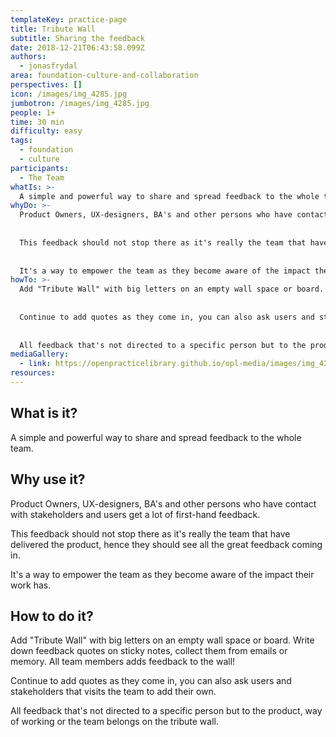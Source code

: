 ```yaml
---
templateKey: practice-page
title: Tribute Wall
subtitle: Sharing the feedback
date: 2018-12-21T06:43:58.099Z
authors:
  - jonasfrydal
area: foundation-culture-and-collaboration
perspectives: []
icon: /images/img_4285.jpg
jumbotron: /images/img_4285.jpg
people: 1+
time: 30 min
difficulty: easy
tags:
  - foundation
  - culture
participants:
  - The Team
whatIs: >-
  A simple and powerful way to share and spread feedback to the whole team.
whyDo: >-
  Product Owners, UX-designers, BA's and other persons who have contact with stakeholders and users get a lot of first-hand feedback.
  
  
  This feedback should not stop there as it's really the team that have delivered the product, hence they should see all the great feedback coming in.
  
  
  It's a way to empower the team as they become aware of the impact their work has.
howTo: >-
  Add "Tribute Wall" with big letters on an empty wall space or board. Write down feedback quotes on sticky notes, collect them from emails or memory. All team members adds feedback to the wall!
  
  
  Continue to add quotes as they come in, you can also ask users and stakeholders that visits the team to add their own. 
  
  
  All feedback that's not directed to a specific person but to the product, way of working or the team belongs on the tribute wall.
mediaGallery:
  - link: https://openpracticelibrary.github.io/opl-media/images/img_4285.jpg
resources:
---
```

## What is it?

A simple and powerful way to share and spread feedback to the whole team.

## Why use it?

Product Owners, UX-designers, BA's and other persons who have contact with stakeholders and users get a lot of first-hand feedback. 

This feedback should not stop there as it's really the team that have delivered the product, hence they should see all the great feedback coming in.

It's a way to empower the team as they become aware of the impact their work has.

## How to do it?

Add "Tribute Wall" with big letters on an empty wall space or board. Write down feedback quotes on sticky notes, collect them from emails or memory. All team members adds feedback to the wall!

Continue to add quotes as they come in, you can also ask users and stakeholders that visits the team to add their own. 

All feedback that's not directed to a specific person but to the product, way of working or the team belongs on the tribute wall.

##
